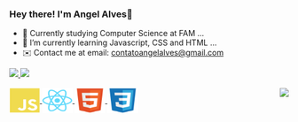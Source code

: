 ### Hey there! I'm Angel Alves🧚


- 📖 Currently studying Computer Science at FAM ...
- 🤖 I’m currently learning Javascript, CSS and HTML ...
- ✉️ Contact me at email: contatoangelalves@gmail.com

 <div>
  <a href="https://github.com/angelalvess">
  <img height="185em" src="https://github-readme-stats.vercel.app/api?username=angelalvess&show_icons=true&theme=dracula&include_all_commits=true&count_private=true"/>
  <img height="185em" src="https://github-readme-stats.vercel.app/api/top-langs/?username=angelalvess&layout=compact&langs_count=16&theme=dracula"/>
</div>
<div style="display: inline_block"><br>
  <img align="center" alt="Angel-Js" height="45" width="55" src="https://raw.githubusercontent.com/devicons/devicon/master/icons/javascript/javascript-plain.svg">
    <img align="center" alt="Angel-React" height="45" width="55" src="https://raw.githubusercontent.com/devicons/devicon/master/icons/react/react-original.svg">
  <img align="center" alt="Angel-HTML" height="45" width="55" src="https://raw.githubusercontent.com/devicons/devicon/master/icons/html5/html5-original.svg">
  <img align="center" alt="Angel-CSS" height="45" width="55" src="https://raw.githubusercontent.com/devicons/devicon/master/icons/css3/css3-original.svg">
    <img align="right" height="120" width"130" src="https://github.com/angelalvess/angelalvess/assets/132800405/44a95076-91c5-4e95-854e-7a14258f1b1b">
</div>
   

